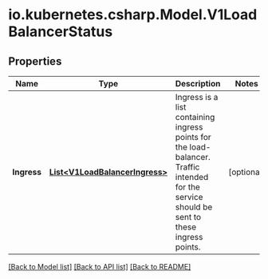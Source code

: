 # io.kubernetes.csharp.Model.V1LoadBalancerStatus
## Properties

Name | Type | Description | Notes
------------ | ------------- | ------------- | -------------
**Ingress** | [**List&lt;V1LoadBalancerIngress&gt;**](V1LoadBalancerIngress.md) | Ingress is a list containing ingress points for the load-balancer. Traffic intended for the service should be sent to these ingress points. | [optional] 

[[Back to Model list]](../README.md#documentation-for-models) [[Back to API list]](../README.md#documentation-for-api-endpoints) [[Back to README]](../README.md)

